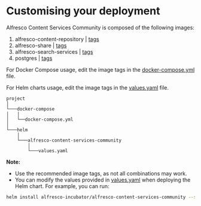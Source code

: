 # Customising your deployment

Alfresco Content Services Community is composed of the following images:

1. alfresco-content-repository |  [tags](https://hub.docker.com/r/alfresco/alfresco-content-repository-community/tags/)
2. alfresco-share | [tags](https://hub.docker.com/r/alfresco/alfresco-share/tags/)
3. alfresco-search-services | [tags](https://hub.docker.com/r/alfresco/alfresco-search-services/tags/)
4. postgres | [tags](https://hub.docker.com/r/library/postgres/tags/)

For Docker Compose usage, edit the image tags in the [docker-compose.yml](../docker-compose/docker-compose.yml) file.  

For Helm charts usage, edit the image tags in the  [values.yaml](../helm/alfresco-content-services-community/values.yaml) file.  

```
project
│
└───docker-compose
│   │
│   └──docker-compose.yml
│
└───helm
    │  
    └───alfresco-content-services-community
        │
        └───values.yaml
```

**Note:**
* Use the recommended image tags, as not all combinations may work.
* You can modify the values provided in [values.yaml](../helm/alfresco-content-services-community/values.yaml) when deploying the Helm chart. For example, you can run:
```bash
helm install alfresco-incubator/alfresco-content-services-community --set repository.image.tag="yourTag" --set share.image.tag="yourTag"
```
